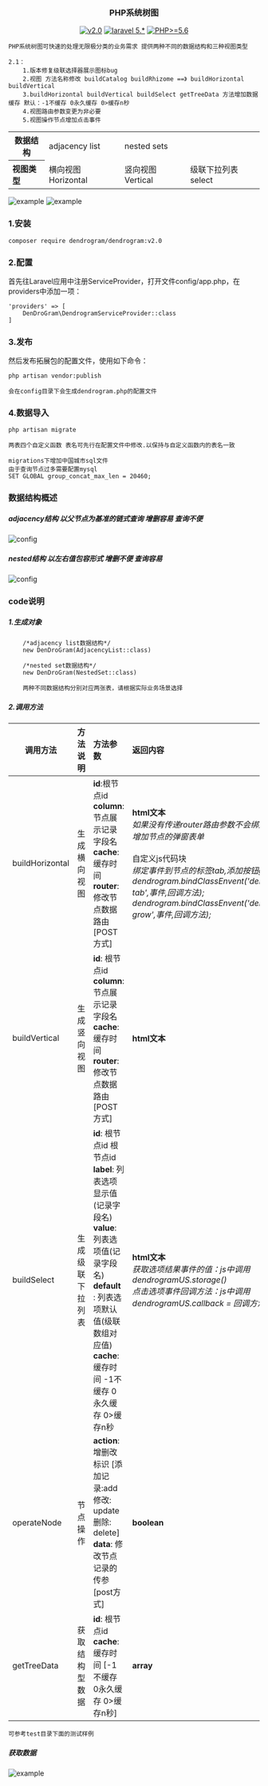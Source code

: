 <h3 align="center">PHP系统树图</h3>

<p align="center">
<a href="https://github.com/ydtg1993/dendrogram"><img src="https://img.shields.io/badge/dendrogram-v2.0-orange.svg" alt="v2.0"></a>
<a href="https://github.com/ydtg1993/dendrogram"><img src="https://img.shields.io/badge/laravel-5.*-yellow.svg" alt="laravel 5.*"></a>
<a href="https://github.com/ydtg1993/dendrogram"><img src="https://img.shields.io/badge/PHP-%3E%3D5.6-blue.svg" alt="PHP>=5.6"></a>
</p>

    PHP系统树图可快速的处理无限极分类的业务需求 提供两种不同的数据结构和三种视图类型
    
    2.1：
        1.版本修复级联选择器展示图标bug
        2.视图 方法名称修改 buildCatalog buildRhizome ==》 buildHorizontal buildVertical
        3.buildHorizontal buildVertical buildSelect getTreeData 方法增加数据缓存 默认：-1不缓存 0永久缓存 0>缓存n秒
        4.视图路由参数变更为非必要 
        5.视图操作节点增加点击事件 
<table> 
    <tr>
        <th style="text-align:center;">数据结构</th>
        <td style="text-align:left;">adjacency list</td>
        <td style="text-align:left;">nested sets</td>
    </tr>
    <tr>
        <th style="text-align:left;">视图类型</td>
        <td style="text-align:left;">横向视图 Horizontal</td>
        <td style="text-align:left;">竖向视图 Vertical</td>
        <td style="text-align:left;">级联下拉列表 select</td>
    </tr>
</table>

![example](https://github.com/ydtg1993/dendrogram/blob/master/image/view.png)
![example](https://github.com/ydtg1993/dendrogram/blob/master/image/select.png)

### 1.安装
`composer require dendrogram/dendrogram:v2.0`

### 2.配置
首先往Laravel应用中注册ServiceProvider，打开文件config/app.php，在providers中添加一项：

    'providers' => [
        DenDroGram\DendrogramServiceProvider::class
    ]

### 3.发布
然后发布拓展包的配置文件，使用如下命令：

`php artisan vendor:publish`

    会在config目录下会生成dendrogram.php的配置文件

### 4.数据导入
`php artisan migrate`

    两表四个自定义函数 表名可先行在配置文件中修改.以保持与自定义函数内的表名一致
    
    migrations下增加中国城市sql文件
    由于查询节点过多需要配置mysql
    SET GLOBAL group_concat_max_len = 20460;
    

### 数据结构概述

##### adjacency结构 以父节点为基准的链式查询 增删容易 查询不便

![config](https://github.com/ydtg1993/dendrogram/blob/master/image/adjacency.png)

##### nested结构 以左右值包容形式 增删不便 查询容易

![config](https://github.com/ydtg1993/dendrogram/blob/master/image/nested.png)

### code说明

##### 1.生成对象
        /*adjacency list数据结构*/
        new DenDroGram(AdjacencyList::class)
        
        /*nested set数据结构*/
        new DenDroGram(NestedSet::class)
        
        两种不同数据结构分别对应两张表，请根据实际业务场景选择
##### 2.调用方法
<table>
    <thead>
        <tr>
            <th style="text-align:center;">调用方法</th>
            <th style="text-align:left;">方法说明</th>
            <th style="text-align:left;">方法参数</th>
            <th style="text-align:left;">返回内容</th>
        </tr>
    </thead>
    <tbody>
        <tr>
            <td style="text-align:left;">buildHorizontal</td>
            <td style="text-align:left;">生成横向视图</td>
            <td style="text-align:left;"><b>id</b>:根节点id <br/><b>column</b>: 节点展示记录字段名<br/><b>cache</b>: 缓存时间 <br/><b>router</b>: 修改节点数据路由[POST方式] </td>
            <td style="text-align:left;"><b>html文本</b></br><i>如果没有传递router路由参数不会绑定点击修改,增加节点的弹窗表单</i></br></br>自定义js代码块</br><i>绑定事件到节点的标签tab,添加按钮grow：dendrogram.bindClassEnvent('dendrogram-tab',事件,回调方法);</br> dendrogram.bindClassEnvent('dendrogram-grow',事件,回调方法);</i></td>
        </tr>
        <tr>
            <td style="text-align:left;">buildVertical</td>
            <td style="text-align:left;">生成竖向视图</td>
            <td style="text-align:left;"><b>id</b>: 根节点id <br/><b>column</b>: 节点展示记录字段名<br/><b>cache</b>: 缓存时间 <br/><b>router</b>: 修改节点数据路由[POST方式] </td>
            <td style="text-align:left;"><b>html文本</b></td>
        </tr>
        <tr>
            <td style="text-align:left;">buildSelect</td>
            <td style="text-align:left;">生成级联下拉列表</td>
            <td style="text-align:left;"><b>id</b>: 根节点id 根节点id <br/><b>label</b>: 列表选项显示值(记录字段名) <br/><b>value</b>: 列表选项值(记录字段名) <br/><b>default </b>: 列表选项默认值(级联数组对应值) <br/><b>cache</b>: 缓存时间 -1不缓存 0永久缓存 0>缓存n秒</td>
            <td style="text-align:left;"><b>html文本</b><br/><i>获取选项结果事件的值：js中调用dendrogramUS.storage()</i> 
                <br/><i>点击选项事件回调方法：js中调用dendrogramUS.callback = 回调方法</i></td>
        </tr>
        <tr>
            <td style="text-align:left;">operateNode</td>
            <td style="text-align:left;">节点操作</td>
            <td style="text-align:left;"><b>action</b>: 增删改标识 [添加记录:add 修改: update 删除: delete]<br/><b>data</b>: 修改节点记录的传参[post方式]</td>
    <td style="text-align:left;"><b>boolean</b></td>
        </tr>
        <tr>
            <td style="text-align:left;">getTreeData</td>
            <td style="text-align:left;">获取结构型数据</td>
            <td style="text-align:left;"><b>id</b>: 根节点id <br/><b>cache</b>: 缓存时间 [-1不缓存 0永久缓存 0>缓存n秒]</td>
            <td style="text-align:left;"><b>array</b></td>
        </tr>
    </tbody>
</table>

```
可参考test目录下面的测试样例
```

##### 获取数据
![example](https://github.com/ydtg1993/dendrogram/blob/master/image/data.png)


